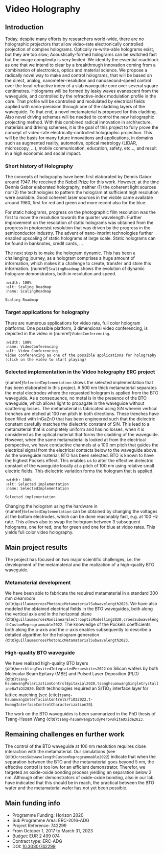 # Video Holography


## Introduction

Today, despite many efforts by researchers world-wide, there are no holographic projectors that allow video-rate electronically controlled projection of complex holograms. Optically re-write-able holograms exist, but they are too slow; Acoustically-formed holograms can be switched fast but the image complexity is very limited. We identify the essential roadblock as one that we intend to clear by a breakthrough innovation coming from a combination of electronics, optics and material science.
We propose a radically novel way to make and control holograms, that will be based on the direct, analog, nanometer-resolution and nanosecond-speed control over the local refractive index of a slab waveguide core over several square centimetres. Holograms will be formed by leaky waves evanescent from the waveguide, and controlled by the refractive-index modulation profile in the core. That profile will be controlled and modulated by electrical fields applied with nano-precision through one of the cladding layers of the waveguide. To that end, a novel metamaterial is proposed for this cladding. Also novel driving schemes will be needed to control the new holographic projecting method.
With this combined radical innovation in architecture, materials and driving schemes, it is the goal of this project to fully prove the concept of video-rate electrically-controlled holographic projection. This will be the basis for many future innovations and applications, in domains such as augmented reality, automotive, optical metrology (LIDAR, microscopy, ...), mobile communication, education, safety, etc..., and result in a high economic and social impact.

### Short history of Holography

The concepts of holography have been first elaborated by Dennis Gabor around 1947. He received the [Nobel Prize](https://www.nobelprize.org/prizes/physics/1971/summary/) for this work. However, at the time Dennis Gabor elaborated holography, neither (1) the coherent light sources nor (2) the technologies to pattern the hologram at sufficient high resolution were available. Good coherent laser sources in the visible came available around 1960, first for red and green and more recent also for the blue.

For static holograms, progress on the photographic film resolution was the first to move the resolution towards the quarter wavelength. Further improvement on the resolution of static holograms was obtained from the progress in photoresist resolution that was driven by the progress in the semiconductor industry. The advent of nano-imprint technologies further enabled upscaling of static holograms at large scale. Static holograms can be found in banknotes, credit cards, ...

The next step is to make the hologram dynamic. This has been a challenging journey, as a hologram comprises a huge amount of information, which makes it a challenge to create, transfer and store this information. {numref}`ScalingRoadmap` shows the evolution of dynamic hologram demonstrators, both in resolution and speed.

```{figure} ./images/video-holography.jpg
:width: 100%
:alt: Scaling Roadmap
:name: ScalingRoadmap

Scaling Roadmap

```

### Target applications for holography 

There are numerous applications for video rate, full color hologram platforms. One possible platform, 3 dimensional video conferencing, is depicted in the video in {numref}`VideoConferencing`.

```{figure} ./videos/hologram_imec1.mp4
:width: 100%
:name: VideoConferencing
:alt: Video Conferencing
Video conferencing as one of the possible applications for holography (click on the video to start playing)

```

### Selected implementation in the Video holography ERC project

{numref}`SelectedImplementation` shows the selected implementation that has been elaborated in this project. A 500 nm thick metamaterial separates the metal electrodes where the requested hologram is applied from the BTO waveguide. As a consequence, no metal is in the presence of the BTO waveguide, which allows light to propagate in the waveguide without scattering losses. The metamaterial is fabricated using SiN wherein vertical trenches are etched at 100 nm pitch in both directions. These trenches have been filled with InGaZnO that has been engineered such that the dielectric constant carefully matches the dielectric constant of SiN.  This lead to a metamaterial that is completely uniform and has no losses, when it is considered as the optical material that forms the cladding of the waveguide. However, when the same metamaterial is looked at from the electrical perspective, we have conductive channels at a 100 nm pitch that guides the electrical signal from the electrical contacts below to the waveguide above.
As the waveguide material, BTO has been selected. BTO is known to have the highest Pockels effect. This enables us to alter the effective dielectric constant of the waveguide locally at a pitch of 100 nm using relative small electric fields. This dielectric variation forms the hologram that is applied.

```{figure} ./images/video-holography2.jpg
:width: 100%
:alt: Selected implementation
:name: SelectedImplementation

Selected implementation 

```

Changing the hologram using the hardware in {numref}`SelectedImplementation` can be obtained by changing the voltages at the bottom electrodes, which can be done reasonably fast, e.g. at 100 Hz rate. This allows also to swap the hologram between 3 subsequent holograms, one for red, one for green and one for blue at video rates. This yields full color video holography.

## Main project results

The project has focused on two major scientific challenges, i.e. the development of the metamaterial and the realization of a high-quality BTO waveguide. 

### Metamaterial development

We have been able to fabricate the required metamaterial in a standard 300 mm cleanroom {cite}`guillaumecroesPhotonicMetamaterialSubwavelength2023`. We have also modeled the obtained electrical fields in the BTO waveguides, both along the vertical axis and in the horizontal plane {cite}`guillaumecroesNonlinearElectroopticModelling2020,croesSubwavelengthCustomReprogrammable2022`. The knowledge of the Pockels coefficients both along the a-axis and the c-axis enables subsequently to describe a detailed algorithm for the hologram generation {cite}`guillaumecroesPhotonicMetamaterialSubwavelength2023`.

### High-quality BTO waveguide

We have realized high-quality BTO layers {cite}`mercklingInvitedIntegratedPerovskites2022` on Silicon wafers by both Molecular Beam Epitaxy (MBE) and Pulsed Laser Deposition (PLD) {cite}`tsang-hsuanwangPolarizationControlEpitaxial2020,tsanghsuanwangSingleCrystallineBaTiO32020`. Both technologies required an SrTiO<sub>3</sub> interface layer for lattice matching (see {cite}`tsang-hsuanwangInterfacialControlSrTiO32022,t-hwangInterfaceControlCharacterization20`). 

The work on the BTO waveguides is been summarized in the PhD thesis of Tsang-Hsuan Wang {cite}`tsang-hsuanwangStudyPerovskiteOxide2023`.

## Remaining challenges en further work

The control of the BTO waveguide at 100 nm resolution requires close interaction with the metamaterial. Our simulations (see {cite}`croesSubwavelengthCustomReprogrammable2022`) indicate that when the separation between the BTO and the metamaterial goes beyond 5 nm, the effective control is too low for an efficient demonstrator. Therefor, we targeted an oxide-oxide bonding process yielding an separation below 2 nm. Although other demonstrators of oxide-oxide bonding, also in our lab, have indicated that this should be in reach, the practical between the BTO wafer and the metamaterial wafer has not yet been possible.



## Main funding info

*	Programme Funding: Horizon 2020
*	Sub Programme Area: ERC-2016-ADG
*	Project Reference: 742299
*	From October 1, 2017 to March 31, 2023
*	Budget: EUR 2 499 074
*	Contract type: ERC-ADG
*   DOI: [10.3030/742299](https://doi.org/10.3030/742299)
